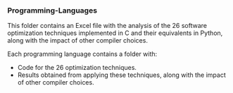 ### Programming-Languages
This folder contains an Excel file with the analysis of the 26 software optimization techniques implemented in C and their equivalents in Python, along with the impact of other compiler choices.

Each programming language contains a folder with:
   - Code for the 26 optimization techniques.  
   - Results obtained from applying these techniques, along with the impact of other compiler choices.